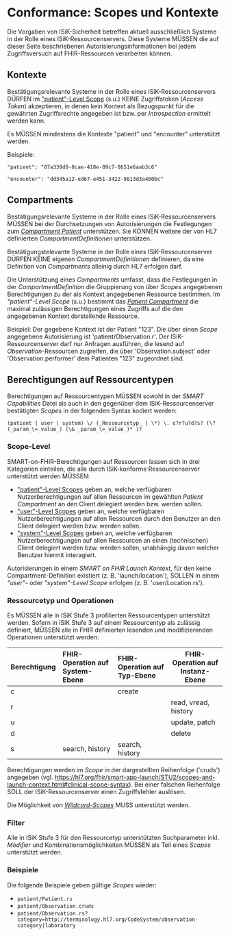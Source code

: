 # Conformance: Scopes und Kontexte

Die Vorgaben von ISiK-Sicherheit betreffen aktuell ausschließlich Systeme in der Rolle eines ISiK-Ressourcenservers. Diese Systeme MÜSSEN die auf dieser Seite beschriebenen Autorisierungsinformationen bei jedem Zugriffsversuch auf FHIR-Ressourcen verarbeiten können.

## Kontexte 

Bestätigungsrelevante Systeme in der Rolle eines ISiK-Ressourcenservers DÜRFEN im ["patient"-Level Scope](https://hl7.org/fhir/smart-app-launch/STU2/scopes-and-launch-context.html#patient-specific-scopes) (s.u.) KEINE Zugriffstoken (_Access Token_) akzeptieren, in denen kein Kontext als Bezugspunkt für die gewährten Zugriffsrechte angegeben ist bzw. per _Introspection_ ermittelt werden kann. 

Es MÜSSEN mindestens die Kontexte "patient" und "encounter" unterstützt werden.  

Beispiele: 

```"patient": "87a339d0-8cae-418e-89c7-8651e6aab3c6"```

```"encounter": "dd345a12-ed67-e451-3422-9813d3a400bc"```

## Compartments

Bestätigungsrelevante Systeme in der Rolle eines ISiK-Ressourcenservers MÜSSEN bei der Durchsetzungen von Autorisierungen die Festlegungen zum [_Compartment Patient_](http://hl7.org/fhir/R4/compartmentdefinition-patient.html) unterstützen. Sie KÖNNEN weitere der von HL7 definierten _CompartmentDefinitionen_ unterstützen.

Bestätigungstelevante Systeme in der Rolle eines ISiK-Ressourcenserver DÜRFEN KEINE eigenen _CompartmentDefinitionen_ definieren, da eine Definition von _Compartments_ alleinig durch HL7 erfolgen darf. 

Die Unterstützung eines _Compartments_ umfasst, dass die Festlegungen in der _CompartmentDefinition_ die Gruppierung von über _Scopes_ angegebenen Berechtigungen zu der als Kontext angegebenen Ressource bestimmen. Im _"patient"-Level Scope_ (s.u.) bestimmt das [_Patient Compartment_](http://hl7.org/fhir/R4/compartmentdefinition-patient.html) die maximal zulässigen Berechtigungen eines Zugriffs auf die den angegebenen Kontext darstellende Ressource.

Beispiel: Der gegebene Kontext ist der Patient "123". Die über einen _Scope_ angegebene Autorisierung ist 'patient/Observation.r'. Der ISiK-Ressourcenserver darf nur Anfragen ausführen, die lesend auf _Observation_-Ressourcen zugreifen, die über 'Observation.subject' oder 'Observation.performer' dem Patienten "123" zugeordnet sind.

## Berechtigungen auf Ressourcentypen

Berechtigungen auf Ressourcentypen MÜSSEN sowohl in der _SMART Capabilities_ Datei als auch in den gegenüber dem ISiK-Ressourcenserver bestätigten _Scopes_ in der folgenden Syntax kodiert werden:

```(patient | user | system) \/ (_Ressourcetyp_ | \*) \. c?r?u?d?s? (\? (_param_\=_value_) (\& _param_\=_value_)* )?```

### Scope-Level
SMART-on-FHIR-Berechtigungen auf Ressourcen lassen sich in drei Kategorien einteilen, die alle durch ISiK-konforme Ressourcenserver unterstützt werden MÜSSEN:

* ["patient"-Level Scopes](https://hl7.org/fhir/smart-app-launch/STU2/scopes-and-launch-context.html#patient-specific-scopes) geben an, welche verfügbaren Nutzerberechtigungen auf allen Ressourcen im gewählten _Patient Compartment_ an den Client delegiert werden bzw. werden sollen.  
* ["user"-Level Scopes](https://hl7.org/fhir/smart-app-launch/STU2/scopes-and-launch-context.html#user-level-scopes) geben an, welche verfügbaren Nutzerberechtigungen auf allen Ressourcen durch den Benutzer an den Client delegiert werden bzw. werden sollen.
* ["system"-Level Scopes](https://hl7.org/fhir/smart-app-launch/STU2/scopes-and-launch-context.html#system-level-scopes) geben an, welche verfügbaren Nutzerberechtigungen auf allen Ressourcen an einen (technischen) Client delegiert werden bzw. werden sollen, unabhängig davon welcher Benutzer hiermit interagiert.

Autorisierungen in einem _SMART on FHIR_ _Launch Kontext_, für den keine Compartment-Definition existiert (z. B. 'launch/location'), SOLLEN in einem _"user"_- oder _"system"-Level Scope_ erfolgen (z. B. 'user/Location.rs').

### Ressourcetyp und Operationen
Es MÜSSEN alle in ISiK Stufe 3 profilierten Ressourcentypen unterstützt werden. Sofern in ISiK Stufe 3 auf einem Ressourcentyp als zulässig definiert, MÜSSEN alle in FHIR definierten lesenden und modifizierenden Operationen unterstützt werden:

|Berechtigung|FHIR-Operation auf System-Ebene|FHIR-Operation auf Typ-Ebene|FHIR-Operation auf Instanz-Ebene|
|:-----------|:------------------------------|:---------------------------|--------------------------------|
|c           |                               |create                      |                                |
|r           |                               |                            |read, vread, history            |
|u           |                               |                            |update, patch                   |
|d           |                               |                            |delete                          |
|s           |search, history                |search, history             |                                |

Berechtigungen werden im _Scope_ in der dargestellten Reihenfolge ('cruds') angegeben (vgl. https://hl7.org/fhir/smart-app-launch/STU2/scopes-and-launch-context.html#clinical-scope-syntax). Bei einer falschen Reihenfolge SOLL der ISiK-Ressourcenserver einen Zugriffsfehler auslösen.

Die Möglichkeit von [_Wildcard-Scopes_](https://hl7.org/fhir/smart-app-launch/STU2/scopes-and-launch-context.html#wildcard-scopes) MUSS unterstützt werden.

### Filter
Alle in ISiK Stufe 3 für den Ressourcetyp unterstützten Suchparameter inkl. _Modifier_ und Kombinationsmöglichkeiten MÜSSEN als Teil eines _Scopes_ unterstützt werden.

### Beispiele

Die folgende Beispiele geben gültige _Scopes_ wieder:

* ```patient/Patient.rs```
* ```patient/Observation.cruds```
* ```patient/Observation.rs?category=http://terminology.hl7.org/CodeSystem/observation-category|laboratory```

